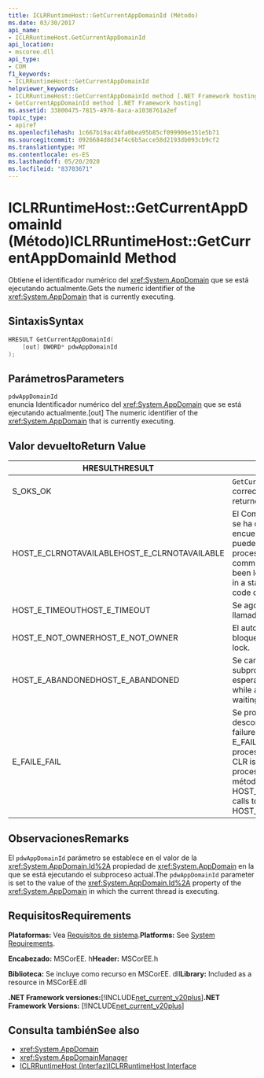 ```yaml
---
title: ICLRRuntimeHost::GetCurrentAppDomainId (Método)
ms.date: 03/30/2017
api_name:
- ICLRRuntimeHost.GetCurrentAppDomainId
api_location:
- mscoree.dll
api_type:
- COM
f1_keywords:
- ICLRRuntimeHost::GetCurrentAppDomainId
helpviewer_keywords:
- ICLRRuntimeHost::GetCurrentAppDomainId method [.NET Framework hosting]
- GetCurrentAppDomainId method [.NET Framework hosting]
ms.assetid: 33800475-7815-4976-8aca-a1038761a2ef
topic_type:
- apiref
ms.openlocfilehash: 1c667b19ac4bfa0bea95b85cf099906e351e5b71
ms.sourcegitcommit: 0926684d8d34f4c6b5acce58d2193db093cb9cf2
ms.translationtype: MT
ms.contentlocale: es-ES
ms.lasthandoff: 05/20/2020
ms.locfileid: "83703671"
---
```

# <a name="iclrruntimehostgetcurrentappdomainid-method"></a><span data-ttu-id="11fff-102">ICLRRuntimeHost::GetCurrentAppDomainId (Método)</span><span class="sxs-lookup"><span data-stu-id="11fff-102">ICLRRuntimeHost::GetCurrentAppDomainId Method</span></span>
<span data-ttu-id="11fff-103">Obtiene el identificador numérico del <xref:System.AppDomain> que se está ejecutando actualmente.</span><span class="sxs-lookup"><span data-stu-id="11fff-103">Gets the numeric identifier of the <xref:System.AppDomain> that is currently executing.</span></span>  
  
## <a name="syntax"></a><span data-ttu-id="11fff-104">Sintaxis</span><span class="sxs-lookup"><span data-stu-id="11fff-104">Syntax</span></span>  
  
```cpp  
HRESULT GetCurrentAppDomainId(  
    [out] DWORD* pdwAppDomainId  
);  
```  
  
## <a name="parameters"></a><span data-ttu-id="11fff-105">Parámetros</span><span class="sxs-lookup"><span data-stu-id="11fff-105">Parameters</span></span>  
 `pdwAppDomainId`  
 <span data-ttu-id="11fff-106">enuncia Identificador numérico del <xref:System.AppDomain> que se está ejecutando actualmente.</span><span class="sxs-lookup"><span data-stu-id="11fff-106">[out] The numeric identifier of the <xref:System.AppDomain> that is currently executing.</span></span>  
  
## <a name="return-value"></a><span data-ttu-id="11fff-107">Valor devuelto</span><span class="sxs-lookup"><span data-stu-id="11fff-107">Return Value</span></span>  
  
|<span data-ttu-id="11fff-108">HRESULT</span><span class="sxs-lookup"><span data-stu-id="11fff-108">HRESULT</span></span>|<span data-ttu-id="11fff-109">Descripción</span><span class="sxs-lookup"><span data-stu-id="11fff-109">Description</span></span>|  
|-------------|-----------------|  
|<span data-ttu-id="11fff-110">S_OK</span><span class="sxs-lookup"><span data-stu-id="11fff-110">S_OK</span></span>|<span data-ttu-id="11fff-111">`GetCurrentAppDomainId`se devolvió correctamente.</span><span class="sxs-lookup"><span data-stu-id="11fff-111">`GetCurrentAppDomainId` returned successfully.</span></span>|  
|<span data-ttu-id="11fff-112">HOST_E_CLRNOTAVAILABLE</span><span class="sxs-lookup"><span data-stu-id="11fff-112">HOST_E_CLRNOTAVAILABLE</span></span>|<span data-ttu-id="11fff-113">El Common Language Runtime (CLR) no se ha cargado en un proceso o el CLR se encuentra en un estado en el que no puede ejecutar código administrado ni procesar la llamada correctamente.</span><span class="sxs-lookup"><span data-stu-id="11fff-113">The common language runtime (CLR) has not been loaded into a process, or the CLR is in a state in which it cannot run managed code or process the call successfully.</span></span>|  
|<span data-ttu-id="11fff-114">HOST_E_TIMEOUT</span><span class="sxs-lookup"><span data-stu-id="11fff-114">HOST_E_TIMEOUT</span></span>|<span data-ttu-id="11fff-115">Se agotó el tiempo de espera de la llamada.</span><span class="sxs-lookup"><span data-stu-id="11fff-115">The call timed out.</span></span>|  
|<span data-ttu-id="11fff-116">HOST_E_NOT_OWNER</span><span class="sxs-lookup"><span data-stu-id="11fff-116">HOST_E_NOT_OWNER</span></span>|<span data-ttu-id="11fff-117">El autor de la llamada no posee el bloqueo.</span><span class="sxs-lookup"><span data-stu-id="11fff-117">The caller does not own the lock.</span></span>|  
|<span data-ttu-id="11fff-118">HOST_E_ABANDONED</span><span class="sxs-lookup"><span data-stu-id="11fff-118">HOST_E_ABANDONED</span></span>|<span data-ttu-id="11fff-119">Se canceló un evento mientras un subproceso o fibra bloqueados estaba esperando en él.</span><span class="sxs-lookup"><span data-stu-id="11fff-119">An event was canceled while a blocked thread or fiber was waiting on it.</span></span>|  
|<span data-ttu-id="11fff-120">E_FAIL</span><span class="sxs-lookup"><span data-stu-id="11fff-120">E_FAIL</span></span>|<span data-ttu-id="11fff-121">Se produjo un error grave desconocido.</span><span class="sxs-lookup"><span data-stu-id="11fff-121">An unknown catastrophic failure occurred.</span></span> <span data-ttu-id="11fff-122">Si un método devuelve E_FAIL, CLR ya no se puede usar en el proceso.</span><span class="sxs-lookup"><span data-stu-id="11fff-122">If a method returns E_FAIL, the CLR is no longer usable within the process.</span></span> <span data-ttu-id="11fff-123">Las llamadas subsiguientes a métodos de hospedaje devuelven HOST_E_CLRNOTAVAILABLE.</span><span class="sxs-lookup"><span data-stu-id="11fff-123">Subsequent calls to hosting methods return HOST_E_CLRNOTAVAILABLE.</span></span>|  
  
## <a name="remarks"></a><span data-ttu-id="11fff-124">Observaciones</span><span class="sxs-lookup"><span data-stu-id="11fff-124">Remarks</span></span>  
 <span data-ttu-id="11fff-125">El `pdwAppDomainId` parámetro se establece en el valor de la <xref:System.AppDomain.Id%2A> propiedad de <xref:System.AppDomain> en la que se está ejecutando el subproceso actual.</span><span class="sxs-lookup"><span data-stu-id="11fff-125">The `pdwAppDomainId` parameter is set to the value of the <xref:System.AppDomain.Id%2A> property of the <xref:System.AppDomain> in which the current thread is executing.</span></span>  
  
## <a name="requirements"></a><span data-ttu-id="11fff-126">Requisitos</span><span class="sxs-lookup"><span data-stu-id="11fff-126">Requirements</span></span>  
 <span data-ttu-id="11fff-127">**Plataformas:** Vea [Requisitos de sistema](../../get-started/system-requirements.md).</span><span class="sxs-lookup"><span data-stu-id="11fff-127">**Platforms:** See [System Requirements](../../get-started/system-requirements.md).</span></span>  
  
 <span data-ttu-id="11fff-128">**Encabezado:** MSCorEE. h</span><span class="sxs-lookup"><span data-stu-id="11fff-128">**Header:** MSCorEE.h</span></span>  
  
 <span data-ttu-id="11fff-129">**Biblioteca:** Se incluye como recurso en MSCorEE. dll</span><span class="sxs-lookup"><span data-stu-id="11fff-129">**Library:** Included as a resource in MSCorEE.dll</span></span>  
  
 <span data-ttu-id="11fff-130">**.NET Framework versiones:**[!INCLUDE[net_current_v20plus](../../../../includes/net-current-v20plus-md.md)]</span><span class="sxs-lookup"><span data-stu-id="11fff-130">**.NET Framework Versions:** [!INCLUDE[net_current_v20plus](../../../../includes/net-current-v20plus-md.md)]</span></span>  
  
## <a name="see-also"></a><span data-ttu-id="11fff-131">Consulta también</span><span class="sxs-lookup"><span data-stu-id="11fff-131">See also</span></span>

- <xref:System.AppDomain>
- <xref:System.AppDomainManager>
- [<span data-ttu-id="11fff-132">ICLRRuntimeHost (Interfaz)</span><span class="sxs-lookup"><span data-stu-id="11fff-132">ICLRRuntimeHost Interface</span></span>](iclrruntimehost-interface.md)
